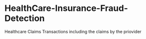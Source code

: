 # HealthCare-Insurance-Fraud-Detection
Healthcare Claims Transactions including the claims by the priovider
